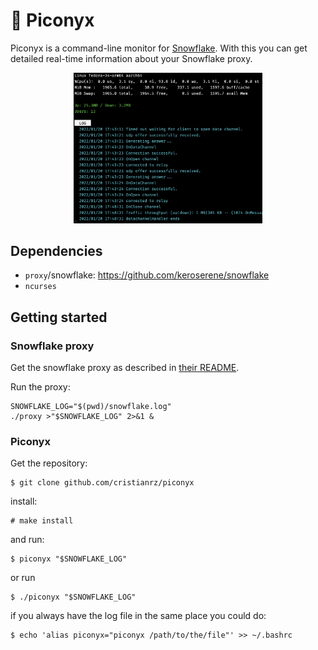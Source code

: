 # 🧅 Piconyx

Piconyx is a command-line monitor for [Snowflake](https://github.com/keroserene/snowflake).
With this you can get detailed real-time information about your Snowflake proxy.

<p align="center"><img src="screenshot.png" alt="screenshot" style="width:60%;"/></p>

## Dependencies

* `proxy`/snowflake: https://github.com/keroserene/snowflake
* `ncurses`

## Getting started

### Snowflake proxy

Get the snowflake proxy as described in [their README](https://github.com/keroserene/snowflake.git).

Run the proxy:

```
SNOWFLAKE_LOG="$(pwd)/snowflake.log"
./proxy >"$SNOWFLAKE_LOG" 2>&1 &
```

### Piconyx

Get the repository:

```terminal
$ git clone github.com/cristianrz/piconyx
```

install:

```term
# make install
```

and run:

```
$ piconyx "$SNOWFLAKE_LOG"
```

or run

```term
$ ./piconyx "$SNOWFLAKE_LOG"
```

if you always have the log file in the same place you could do:

```term
$ echo 'alias piconyx="piconyx /path/to/the/file"' >> ~/.bashrc
```

